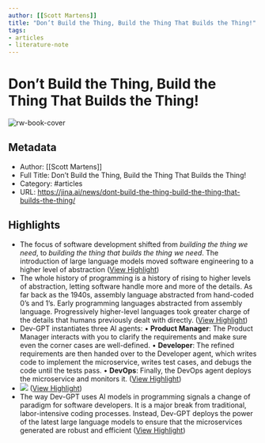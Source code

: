 ```yaml
---
author: [[Scott Martens]]
title: "Don’t Build the Thing, Build the Thing That Builds the Thing!"
tags: 
- articles
- literature-note
---
```

# Don’t Build the Thing, Build the Thing That Builds the Thing!

![rw-book-cover](https://jina-ai-gmbh.ghost.io/content/images/2023/06/Untitled--1--2.png)

## Metadata
- Author: [[Scott Martens]]
- Full Title: Don’t Build the Thing, Build the Thing That Builds the Thing!
- Category: #articles
- URL: https://jina.ai/news/dont-build-the-thing-build-the-thing-that-builds-the-thing/

## Highlights
- The focus of software development shifted from *building the thing we need*, to *building the thing that builds the thing we need*. The introduction of large language models moved software engineering to a higher level of abstraction ([View Highlight](https://read.readwise.io/read/01h4qnv3v8s3fmk94fm65cb6gn))
- The whole history of programming is a history of rising to higher levels of abstraction, letting software handle more and more of the details. As far back as the 1940s, assembly language abstracted from hand-coded 0’s and 1’s. Early programming languages abstracted from assembly language. Progressively higher-level languages took greater charge of the details that humans previously dealt with directly. ([View Highlight](https://read.readwise.io/read/01h4qnvfje67wk9jnpv7xsxxeh))
- Dev-GPT instantiates three AI agents:
  • **Product Manager**: The Product Manager interacts with you to clarify the requirements and make sure even the corner cases are well-defined.
  • **Developer**: The refined requirements are then handed over to the Developer agent, which writes code to implement the microservice, writes test cases, and debugs the code until the tests pass.
  • **DevOps**: Finally, the DevOps agent deploys the microservice and monitors it. ([View Highlight](https://read.readwise.io/read/01h4qnwjmyypy9q6w91jp85gw5))
- ![](https://jina-ai-gmbh.ghost.io/content/images/2023/06/Untitled-4.png) ([View Highlight](https://read.readwise.io/read/01h4qny52exw51hrgsrnzmahdc))
- The way Dev-GPT uses AI models in programming signals a change of paradigm for software developers. It is a major break from traditional, labor-intensive coding processes. Instead, Dev-GPT deploys the power of the latest large language models to ensure that the microservices generated are robust and efficient ([View Highlight](https://read.readwise.io/read/01h4qnygxhfe6r4tze01jad9k4))

